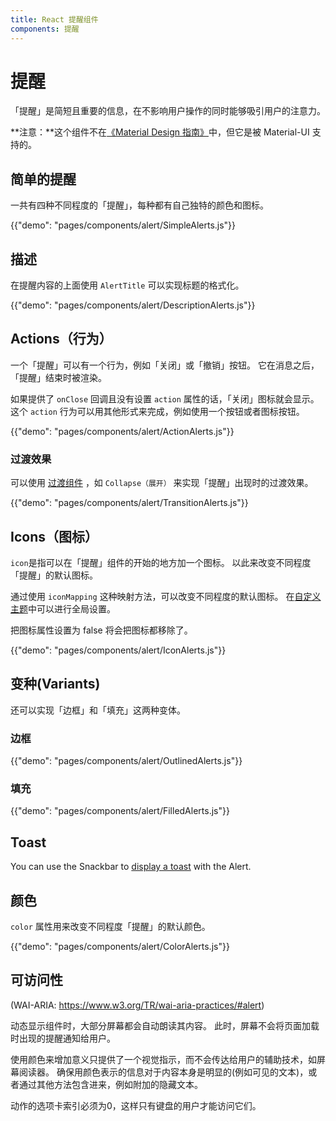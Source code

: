 ```yaml
---
title: React 提醒组件
components: 提醒
---
```


# 提醒

<p class="description">「提醒」是简短且重要的信息，在不影响用户操作的同时能够吸引用户的注意力。</p>

**注意：**这个组件不在[《Material Design 指南》](https://material.io/)中，但它是被 Material-UI 支持的。

## 简单的提醒

一共有四种不同程度的「提醒」，每种都有自己独特的颜色和图标。

{{"demo": "pages/components/alert/SimpleAlerts.js"}}

## 描述

在提醒内容的上面使用 `AlertTitle` 可以实现标题的格式化。

{{"demo": "pages/components/alert/DescriptionAlerts.js"}}

## Actions（行为）

一个「提醒」可以有一个行为，例如「关闭」或「撤销」按钮。 它在消息之后，「提醒」结束时被渲染。

如果提供了 `onClose` 回调且没有设置 `action` 属性的话，「关闭」图标就会显示。 这个 `action` 行为可以用其他形式来完成，例如使用一个按钮或者图标按钮。

{{"demo": "pages/components/alert/ActionAlerts.js"}}

### 过渡效果

可以使用 [过渡组件](/components/transitions) ，如 `Collapse（展开）` 来实现「提醒」出现时的过渡效果。

{{"demo": "pages/components/alert/TransitionAlerts.js"}}

## Icons（图标）

`icon`是指可以在「提醒」组件的开始的地方加一个图标。 以此来改变不同程度「提醒」的默认图标。

通过使用 `iconMapping` 这种映射方法，可以改变不同程度的默认图标。 在[自定义主题](/customization/globals/#default-props)中可以进行全局设置。

把图标属性设置为 false 将会把图标都移除了。

{{"demo": "pages/components/alert/IconAlerts.js"}}

## 变种(Variants)

还可以实现「边框」和「填充」这两种变体。

### 边框

{{"demo": "pages/components/alert/OutlinedAlerts.js"}}

### 填充

{{"demo": "pages/components/alert/FilledAlerts.js"}}

## Toast

You can use the Snackbar to [display a toast](/components/snackbars/#customized-snackbars) with the Alert.

## 颜色

`color` 属性用来改变不同程度「提醒」的默认颜色。

{{"demo": "pages/components/alert/ColorAlerts.js"}}

## 可访问性

(WAI-ARIA: https://www.w3.org/TR/wai-aria-practices/#alert)

动态显示组件时，大部分屏幕都会自动朗读其内容。 此时，屏幕不会将页面加载时出现的提醒通知给用户。

使用颜色来增加意义只提供了一个视觉指示，而不会传达给用户的辅助技术，如屏幕阅读器。 确保用颜色表示的信息对于内容本身是明显的(例如可见的文本)，或者通过其他方法包含进来，例如附加的隐藏文本。

动作的选项卡索引必须为0，这样只有键盘的用户才能访问它们。
